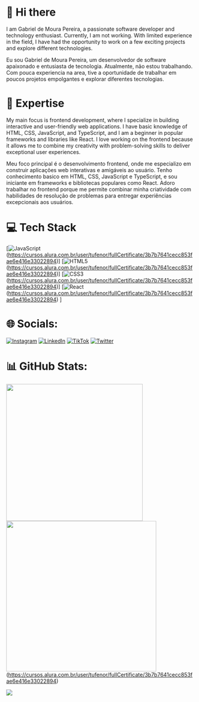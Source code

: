 # 👋 Hi there

I am Gabriel de Moura Pereira, a passionate software developer and technology enthusiast. Currently, I am not working. With limited experience in the field, I have had the opportunity to work on a few exciting projects and explore different technologies.

Eu sou Gabriel de Moura Pereira, um desenvolvedor de software apaixonado e entusiasta de tecnologia. Atualmente, não estou trabalhando. Com pouca experiencia na area, tive a oportunidade de trabalhar em poucos projetos empolgantes e explorar diferentes tecnologias.

# 🚀 Expertise

My main focus is frontend development, where I specialize in building interactive and user-friendly web applications. I have basic knowledge of HTML, CSS, JavaScript, and TypeScript, and I am a beginner in popular frameworks and libraries like React.
I love working on the frontend because it allows me to combine my creativity with problem-solving skills to deliver exceptional user experiences.

Meu foco principal é o desenvolvimento frontend, onde me especializo em construir aplicações web interativas e amigáveis ​​ao usuário. Tenho conhecimento basico em HTML, CSS, JavaScript e TypeScript, e sou iniciante em frameworks e bibliotecas populares como React.
Adoro trabalhar no frontend porque me permite combinar minha criatividade com habilidades de resolução de problemas para entregar experiências excepcionais aos usuários.

# 💻 Tech Stack
[![JavaScript](https://img.shields.io/badge/javascript-%23323330.svg?style=for-the-badge&logo=javascript&logoColor=%23F7DF1E)(https://cursos.alura.com.br/user/tufenor/fullCertificate/3b7b7641cecc853fae6e416e33022894)] [![HTML5](https://img.shields.io/badge/html5-%23E34F26.svg?style=for-the-badge&logo=html5&logoColor=white)(https://cursos.alura.com.br/user/tufenor/fullCertificate/3b7b7641cecc853fae6e416e33022894)] [![CSS3](https://img.shields.io/badge/css3-%231572B6.svg?style=for-the-badge&logo=css3&logoColor=white)(https://cursos.alura.com.br/user/tufenor/fullCertificate/3b7b7641cecc853fae6e416e33022894)] [![React](https://img.shields.io/badge/react-%2320232a.svg?style=for-the-badge&logo=react&logoColor=%2361DAFB)(https://cursos.alura.com.br/user/tufenor/fullCertificate/3b7b7641cecc853fae6e416e33022894) ]

# 🌐 Socials:
[![Instagram](https://img.shields.io/badge/Instagram-%23E4405F.svg?logo=Instagram&logoColor=white)](https://instagram.com/tufenor) [![LinkedIn](https://img.shields.io/badge/LinkedIn-%230077B5.svg?logo=linkedin&logoColor=white)](https://linkedin.com/in/tufenor) [![TikTok](https://img.shields.io/badge/TikTok-%23000000.svg?logo=TikTok&logoColor=white)](https://tiktok.com/tufenor) [![Twitter](https://img.shields.io/badge/Twitter-%231DA1F2.svg?logo=Twitter&logoColor=white)](https://twitter.com/tufenor) 

# 📊 GitHub Stats:
<img src="https://github-readme-stats-wheat-two-53.vercel.app/api?username=tufenor&theme=neon&hide_border=false&include_all_commits=false&count_private=false"  width="364px" />                    <img src="https://github-readme-streak-stats.herokuapp.com/?user=tufenor&theme=neon&hide_border=false"  width="400px" />
(https://cursos.alura.com.br/user/tufenor/fullCertificate/3b7b7641cecc853fae6e416e33022894)


![](https://github-readme-stats-wheat-two-53.vercel.app/api/top-langs/?username=tufenor&theme=neon&hide_border=false&include_all_commits=false&count_private=false&layout=compact)
